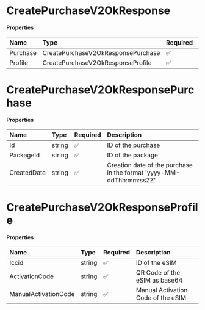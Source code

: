 # CreatePurchaseV2OkResponse

**Properties**

| Name     | Type                               | Required | Description |
| :------- | :--------------------------------- | :------- | :---------- |
| Purchase | CreatePurchaseV2OkResponsePurchase | ✅       |             |
| Profile  | CreatePurchaseV2OkResponseProfile  | ✅       |             |

# CreatePurchaseV2OkResponsePurchase

**Properties**

| Name        | Type   | Required | Description                                                         |
| :---------- | :----- | :------- | :------------------------------------------------------------------ |
| Id          | string | ✅       | ID of the purchase                                                  |
| PackageId   | string | ✅       | ID of the package                                                   |
| CreatedDate | string | ✅       | Creation date of the purchase in the format 'yyyy-MM-ddThh:mm:ssZZ' |

# CreatePurchaseV2OkResponseProfile

**Properties**

| Name                 | Type   | Required | Description                        |
| :------------------- | :----- | :------- | :--------------------------------- |
| Iccid                | string | ✅       | ID of the eSIM                     |
| ActivationCode       | string | ✅       | QR Code of the eSIM as base64      |
| ManualActivationCode | string | ✅       | Manual Activation Code of the eSIM |
